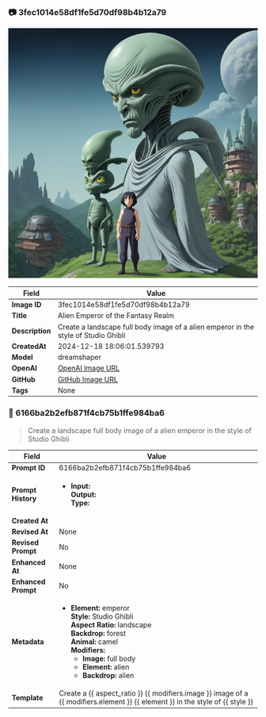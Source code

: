 

### 📷 3fec1014e58df1fe5d70df98b4b12a79 


![data.id](./3fec1014e58df1fe5d70df98b4b12a79.jpg)


| Field          | Value                                                                                                                     |
|----------------|---------------------------------------------------------------------------------------------------------------------------|
| **Image ID**             | 3fec1014e58df1fe5d70df98b4b12a79                                                                                                             |
| **Title**           | Alien Emperor of the Fantasy Realm                                                                                                       |
| **Description**           | Create a landscape full body image of a alien emperor in the style of Studio Ghibli                                                                                                       |
| **CreatedAt**        | 2024-12-18 18:06:01.539793                                                                                                        |
| **Model**        | dreamshaper                                                                                                        |
| **OpenAI**         | [OpenAI Image URL](http://192.168.1.85:8081/generated-images/b643864688511.png)                                                                                |
| **GitHub**         | [GitHub Image URL](https://raw.githubusercontent.com/Caneta-Silva/weeb/refs/heads/main/images/3fec1014e58df1fe5d70df98b4b12a79/3fec1014e58df1fe5d70df98b4b12a79.jpg)                                                                                |
| **Tags**       | None                                                                                                                   |

### 📜 6166ba2b2efb871f4cb75b1ffe984ba6

> Create a landscape full body image of a alien emperor in the style of Studio Ghibli

| Field          | Value                                                                                                                                                                      |
|----------------|----------------------------------------------------------------------------------------------------------------------------------------------------------------------------|
| **Prompt ID**  | 6166ba2b2efb871f4cb75b1ffe984ba6                                                                                                                                                            |
| **Prompt History** | <ul><li>**Input:**  <br> **Output:**  <br> **Type:** </li></ul> |
| **Created At** |                                                                                                                                                    |
| **Revised At** | None                                                                                                                                                   |
| **Revised Prompt** | No                                                                                                                                                                      |
| **Enhanced At** | None                                                                                                                                                  |
| **Enhanced Prompt** | No                                                                                                                                                                    |
| **Metadata**   | <ul><li>**Element:** emperor <br> **Style:** Studio Ghibli <br> **Aspect Ratio:** landscape <br> **Backdrop:** forest <br> **Animal:** camel <br> **Modifiers:**<ul><li>**Image:** full body</li><li>**Element:** alien</li><li>**Backdrop:** alien</li></ul></li></ul> |
| **Template**   | Create a {{ aspect_ratio }} {{ modifiers.image }} image of a {{ modifiers.element }} {{ element }} in the style of {{ style }}                                                                                                                                           |


